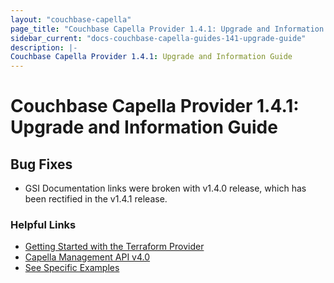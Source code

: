 ```yaml
---
layout: "couchbase-capella"
page_title: "Couchbase Capella Provider 1.4.1: Upgrade and Information Guide"
sidebar_current: "docs-couchbase-capella-guides-141-upgrade-guide"
description: |-
Couchbase Capella Provider 1.4.1: Upgrade and Information Guide
---
```



# Couchbase Capella Provider 1.4.1: Upgrade and Information Guide

## Bug Fixes

* GSI Documentation links were broken with v1.4.0 release, which has been rectified in the v1.4.1 release.

### Helpful Links

- [Getting Started with the Terraform Provider](https://github.com/couchbasecloud/terraform-provider-couchbase-capella/blob/master/examples/getting_started)
- [Capella Management API v4.0](https://docs.couchbase.com/cloud/management-api-reference/index.html)
- [See Specific Examples](https://github.com/couchbasecloud/terraform-provider-couchbase-capella/blob/master/examples)
